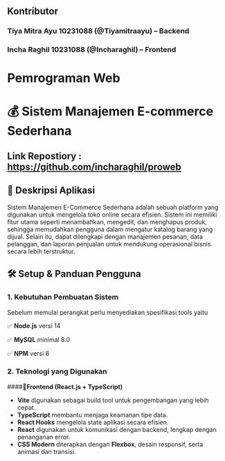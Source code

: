 ## Kontributor  
### Tiya Mitra Ayu 10231088 (@Tiyamitraayu) – Backend  
### Incha Raghil 10231088 (@Incharaghil) – Frontend 

# Pemrograman Web

# 💰 Sistem Manajemen E-commerce Sederhana

## Link Repostiory : https://github.com/incharaghil/proweb

## 📝 Deskripsi Aplikasi 
Sistem Manajemen E-Commerce Sederhana adalah sebuah platform yang digunakan untuk mengelola toko online secara efisien. Sistem ini memiliki fitur utama seperti menambahkan, mengedit, dan menghapus produk, sehingga memudahkan pengguna dalam mengatur katalog barang yang dijual. Selain itu, dapat dilengkapi dengan manajemen pesanan, data pelanggan, dan laporan penjualan untuk mendukung operasional bisnis secara lebih terstruktur. 

## 🛠️ Setup & Panduan Pengguna 
### 1. Kebutuhan Pembuatan Sistem
Sebelum memulai perangkat perlu menyediakan spesifikasi tools yaitu

✅ **Node.js** versi 14

✅ **MySQL** minimal 8.0

✅ **NPM** versi 6

### 2. Teknologi yang Digunakan

####🎨**Frontend (React.js + TypeScript)**
-  **Vite** digunakan sebagai build tool untuk pengembangan yang lebih cepat.
-  **TypeScript** membantu menjaga keamanan tipe data.
-  **React Hooks** mengelola state aplikasi secara efisien.
-  **React** digunakan untuk komunikasi dengan backend, lengkap dengan penanganan error.
-  **CSS Modern** diterapkan dengan **Flexbox**, desain responsif, serta animasi dan transisi.


